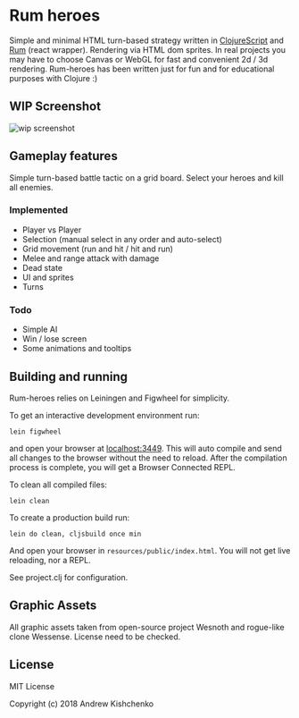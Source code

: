 # Rum heroes

Simple and minimal HTML turn-based strategy written in [ClojureScript](https://clojurescript.org/) and [Rum](https://github.com/tonsky/rum) (react wrapper). Rendering via HTML dom sprites. In real projects you may have to choose Canvas or WebGL for fast and convenient 2d / 3d rendering.
Rum-heroes has been written just for fun and for educational purposes with Clojure :)

## WIP Screenshot
![wip screenshot](https://i.imgur.com/F7DblHh.jpg)

## Gameplay features

Simple turn-based battle tactic on a grid board.
Select your heroes and kill all enemies.

### Implemented

* Player vs Player
* Selection (manual select in any order and auto-select)
* Grid movement (run and hit / hit and run)
* Melee and range attack with damage
* Dead state
* UI and sprites
* Turns

### Todo

* Simple AI
* Win / lose screen
* Some animations and tooltips

## Building and running

Rum-heroes relies on Leiningen and Figwheel for simplicity.

To get an interactive development environment run:

    lein figwheel

and open your browser at [localhost:3449](http://localhost:3449/).
This will auto compile and send all changes to the browser without the
need to reload. After the compilation process is complete, you will
get a Browser Connected REPL.

To clean all compiled files:

    lein clean

To create a production build run:

    lein do clean, cljsbuild once min

And open your browser in `resources/public/index.html`. You will not
get live reloading, nor a REPL.

See project.clj for configuration.

## Graphic Assets

All graphic assets taken from open-source project Wesnoth and rogue-like clone Wessense.
License need to be checked.

## License

MIT License

Copyright (c) 2018 Andrew Kishchenko